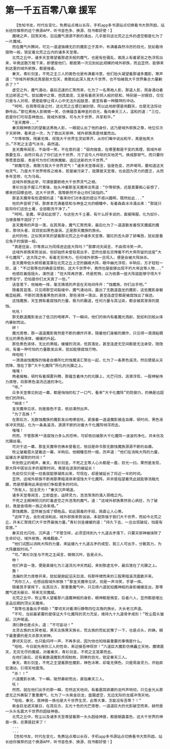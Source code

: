 # 第一千五百零八章 援军
        【告知书友，时代在变化，免费站点难以长存，手机app多书源站点切换看书大势所趋，站长给你推荐的这个换源APP，听书音色多、换源、找书都好使！】
       魔啸之声，回荡天地，滔滔魔气源源不断的涌出，几乎是将这北荒之丘外的虚空都是化为了一片魔域。
       而在魔气升腾间，可见一道道强横无匹的魔影立于其中，布满着森然冷厉的目光，犹如看待猎物一般，锁定着北荒之丘内的诸多天至尊。
       北荒之丘中，诸多天至尊望着那遮天般的魔气，也是有些骚乱，面庞上有着紧张之色浮现出来，毕竟这数万载下来，即便是他们，都是第一次见到如此规模的域外邪族，而且显然，能够来到这里的域外邪族，都是强者。
       秦天，青衫剑圣，不死之主三人的面色也是布满着冷意，他们抬头凝望着那诸多魔影，寒声道：“你域外邪族还真是胆大包天，竟敢如此深入我大千世界，也不怕被我大千世界集合力量剿杀了？”
       虚空之外，魔气涌动，最后迅速的汇聚而来，化为了一名黑袍人影，那道人影，周身涌动着无边邪恶之气，犹如魔中之尊，但其面庞，又是有着悲天悯人般的慈和，特别是一对眼目，仅仅只是与人对视，便是能够让得人心中无法升起敌意，甚至有着一种膜拜的冲动。
       “呵呵，在我等现身之时，这北荒之丘便已被封锁，所以此地即便是闹翻天，也是无法将动静传出。”那位黑袍人影微微一笑，仿佛蕴含着神圣的目光，看向秦天三人，温和的道：“三位，若是你们可将吾神放出，我域外邪族，可与大千世界，共享和平。”
       “圣天魔帝...”
       秦天眼神微沉的望着这黑袍人影，一眼就认出了他的身份，这乃是域外邪族之尊，地位仅次于天邪神，看来这一次，为了救出天邪神，域外邪族真是倾巢而出。
       “尔等邪族，残暴无情，视我大千世界生灵如草芥，从你们嘴中说出和平，真是贻笑大方。”不死之主语气冰冷，森然道。
       圣天魔帝闻言，不由得一笑，不在意的道：“弱肉强食，在哪里都是不变的真理，我域外邪族要生存，自然只有占了你们这大千世界，污了这令人作呕的天地灵气，换成那邪气，而只要你等愿意臣服，本座可为你们改换魔躯，适应这新的大千世界。”
       “邪魔可恶，竟敢污我大千世界灵气！”诸多天至尊闻言，皆是色变，厉声喝骂，要知道这天地灵气，乃是大千世界修炼之根本，若是被污染了，就算是天至尊，也会因为灵力的匮乏，从而多年苦修，化为乌有。
       这域外邪族此举，可谓是要断绝大千世界灵气之根。
       青衫剑圣手握三尺青锋，抬头冲着那圣天魔帝淡笑道：“尔等邪族，还是莫要痴心妄想了，哪来的回哪去吧，这大千世界，我等断然不会让你们染指的。”
       那圣天魔帝有些遗憾的道：“看来你们对本座的提议不感兴趣啊，既然如此...”
       他的声音顿了顿，那原本充满着慈和与神圣之光的眼瞳中，有着森森冰冷涌出来：“那就只能将你们这些土著，全部都洗干净了。”
       “呵呵，圣魔，早该如此想了，与这些大千土著，有什么好多说的，直接降服，化为奴仆，当做食粮不就好了？”
       圣天魔帝的声音一落，在其周身，魔气汇聚而来，最后化为了一道道散发着惊天魔威的魔影，那领头者，双目犹如黑色漩涡，正是那天魔族的族长。
       此时的他，正似笑非笑的望着那北荒之丘中诸多天至尊，猩红的舌头舔了舔嘴唇，犹如是看见兔子的饿狼一般。
       “真是狂妄，尔等真以为闯得进这座大阵吗？”那摩诃天闻言，不由得冷笑一声。
       这域外邪族来势汹汹，但却始终未曾轻易出手，显然也是在忌惮着不朽大帝所留的这座“大千化魔阵”，这大阵之中，有着无穷伟力，任何域外邪族一旦闯入，便是会被大阵抹杀。
       圣天魔帝低头俯视着笼罩在北荒之丘上空的巍峨大阵，眼中幽光浮现，半晌后，方才轻轻一叹，道：“不过我等也的确是没想到，这大千世界中，竟然也是能够出现不朽大帝这等人物...”
       他感叹着摇摇头，漠然道：“但大阵再厉害，终是死物，以为依靠一座大阵就能够守得大千世界安宁，恐怕是你们太天真了一些。”
       话音落下，他袖袍一挥，毫无情感的声音在天地间传开：“蚀魔族，你们出手吧。”
       随着其音落，只见得那空间裂缝中，魔气涌动间，露出了无数道盘坐的魔影，这些魔影身躯略显粘稠，不断的滴落着黑色的液体，那些液体一落出，甚至连虚空都是被腐蚀出了痕迹。
       这蚀魔族，天生拥有着腐蚀的力量，极为的霸道，任何力量与其沾染，都会被其渐渐的腐蚀。
       吼吼！
       那无数道魔影发出了低沉的咆哮声，下一瞬间，他们的体内有着魔光溅射，犹如利剑般从体内暴射而出。
       砰！
       魔光席卷，那一道道魔影竟然是不断的爆炸开来，随着他们身躯的爆炸，只见得一滴滴粘稠无比的黑色液体，缓缓的升起。
       那些黑色液体，无比的黑暗，缓缓的流淌，但其落处，甚至连虚无空间都是无法承受，隐隐间，有着一种可怕的力量散发出来，犹如能够腐蚀万物。
       哗啦啦！
       一滴滴由蚀魔族的强者自爆所化的蚀魔液汇聚在一起，化为了一条黑色溪流，然后便是从天而降，落在了那“大千化魔阵”所化的光膜之上。
       嗤嗤！
       两者接触，顿时有着烟雾升腾，那蕴含着伟力的光膜上，光芒闪烁，涟漪浮现，一股神秘伟力席卷，将那黑色溪流迅速的净化。
       “呼。”
       众多天至尊见到这一幕，都是悄悄的松了一口气，看来“大千化魔阵”的防御力，的确是远超他们的所料。
       “继续！”
       圣天魔帝见状，则是面色不变，依旧漠然出声。
       “为了吾族！”
       在那后方，无数蚀魔族的魔影发出咆哮低吼，紧接着一道道魔影接连自爆，顿时间，黑色液体冲天而起，化为一条条溪流，源源不断的对着大千化魔阵倾泻而去。
       嗤嗤！
       然而，不管那黑**液腐蚀力多么的恐怖，可却依旧被那大千化魔阵一波波的净化，并未伤及光膜丝毫。
       可对于这一幕，那圣天魔帝仿佛未曾看见，依旧是命令那无数蚀魔族源源不断的自爆。
       牧尘皱着眉头望着这一幕，半晌后，他眼瞳忽然一缩，厉声道：“他们在消耗大阵的力量，延缓古矛凝聚的时间！”
       听到牧尘的喝声，秦天，青衫剑圣，不死之主等人心头都是一震，目光一扫，果然是发现，那大阵中斑驳古矛的凝聚时间，竟是在逐渐的被延长！
       先前仅仅只是一炷香就能够凝炼出来，可现在，却是被延长了将近一半的时间。
       显然，这域外邪族不断用那黑暗液体来侵蚀大千化魔阵，并非是指望着凭此就能够消融光膜，而是想要用此来给他们争取更多的时间。
       “所有人，加注灵力！”秦天沉声喝道。
       诸多天至尊闻言，立即盘坐，运转灵力，浩浩荡荡的涌入铜棺之内。
       不死之主眼神阴沉的盯着虚空之外浩荡的魔气，道：“这域外邪族果然丧心病狂，为了破封，竟是舍得用一族之命来填。”
       那蚀魔族，显然被当成了牺牲品，如此狠毒的手段，简直让人心寒。
       “这样下去，会形成消耗战，域外邪族来势汹汹，本就势强于我们大千世界，而如今北荒之丘，并未汇聚我们大千世界最强力量。”青衫剑圣缓缓的道：“持久下去，一旦出现破绽，怕是有变故。”
       秦天目光闪烁，沉声道：“不管怎样，必须坚持到九十九道古矛落下，只要天邪神被抹除了生命印记，域外邪族，再难翻身。”
       “他们试图以消耗大阵的力量，来延缓九十九道古矛的成型，我三人可出手，分散其力，为大阵赢取时间。”
       “可。”青衫剑圣与不死之主闻言，微微沉吟，皆是点头。
       咻！
       他们声音一落，便是直接化为三道流光冲天而起，来到那虚无中，最后落在了光膜之上。
       轰！
       浩瀚的灵力席卷开来，犹如是掀起滔天巨浪，将那呼啸而来的三股黑暗溪流震散开来。
       “凭你三人，也想战我域外邪族？”那圣天魔帝见状，则是一声冷笑，手掌一挥。
       随着其手掌挥下，在其后方，那重重魔气中，只见得六道犹如魔神般的身影缓缓走出，那等魔气遮天蔽日，带来无穷魔威。
       北荒之丘中，牧尘等人望着那六道魔神般的身影，眼神都是微变，后者六人，显然都是堪比圣品后期的顶尖天魔帝。
       “我等也准备出手相助！”摩诃天对着清衍静等四位古族的族长，大长老沉声道。
       “不可，当前最紧要的是保证大千化魔阵的灵力充足，维持九十九道骨矛成形！”牧尘眉头皱起，沉声喝道。
       清衍静也是点头，道：“不可妄动！”
       太灵古族的太冥老祖，黑天古族黑天族长，荒古族的荒虬犹豫了一下，也是点头，的确，眼下最重要的是灭杀那天邪神。
       摩诃天见状，也只能闷哼一声，不再多说，因为他也知晓最重要的事情是什么。
       “哈哈，今日就先用你三人的性命，来迎接吾神现世！”六道巨大魔影仿佛矗立天地，魔啸震天，无穷无尽的魔威，对着秦天，青衫剑圣，不死之主笼罩而去。
       在他们身后，还有着数道魔影虎视眈眈，阴寒的目光，锁定秦天三人。
       秦天，青衫剑圣，不死之主望着那些魔影，神色冰寒，却毫无惧色，只是周身灵力，开始疯狂涌动，引得天地震荡。
       “杀！！”
       六道魔影长啸，下一瞬，陡然暴射而出，直指秦天三人。
       吼！
       然而，就在他们出手的那一瞬，忽然这天地间，有着震耳欲聋的龙吟声响彻，只见金光从那虚无之外撕裂了重重魔气，化为了一头紫金巨龙，盘踞虚空，无边无际的龙威冲荡天地。
       “哈哈，秦兄，我神兽一族也是大千世界生灵，此等大事，怎能没有吾等？！”
       紫金巨龙遮天蔽日，在其后方，五光十色的光芒席卷，一道道巨大的光影破空而来，赫然是一头头名震大千世界的超级神兽。
       北荒之丘中，牧尘以及诸多天至尊望着那一头头超级神兽，都是眼露喜色，这大千世界的神兽一族，总算是赶来了！
       ...
       ...
       【告知书友，时代在变化，免费站点难以长存，手机app多书源站点切换看书大势所趋，站长给你推荐的这个换源APP，听书音色多、换源、找书都好使！】